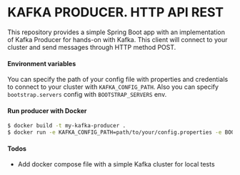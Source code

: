 # KAFKA PRODUCER. HTTP API REST
This repository provides a simple Spring Boot app with an implementation of Kafka Producer for hands-on with Kafka.
This client will connect to your cluster and send messages through HTTP method POST.


#### Environment variables

You can specify the path of your config file  with properties and credentials to connect to your cluster with `KAFKA_CONFIG_PATH`.
Also you can specify `bootstrap.servers` config with `BOOTSTRAP_SERVERS` env.

#### Run producer with Docker

```sh
$ docker build -t my-kafka-producer .
$ docker run -e KAFKA_CONFIG_PATH=path/to/your/config.properties -e BOOTSTRAP_SERVERS=<bootstrap-servers> -p 8080:8080 my-kafka-producer
```

#### Todos
- Add docker compose file with a simple Kafka cluster for local tests
